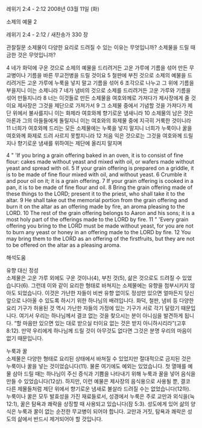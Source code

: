 레위기 2:4 - 2:12 
2008년 03월 11일 (화)

소제의 예물 2



레위기 2:4 - 2:12 / 새찬송가 330 장


관찰질문
소제물이 다양한 요리로 드려질 수 있는 이유는 무엇입니까?
소제물을 드릴 때 금한 것은 무엇입니까? 

4 네가 화덕에 구운 것으로 소제의 예물을 드리려거든 고운 가루에 기름을 섞어 만든 무교병이나 기름을 바른 무교전병을 드릴 것이요 5 철판에 부친 것으로 소제의 예물을 드리려거든 고운 가루에 누룩을 넣지 말고 기름을 섞어 6 조각으로 나누고 그 위에 기름을 부을지니 이는 소제니라 7 네가 냄비의 것으로 소제를 드리려거든 고운 가루와 기름을 섞어 만들지니라 8 너는 이것들로 만든 소제물을 여호와께로 가져다가 제사장에게 줄 것이요 제사장은 그것을 제단으로 가져가서 9 그 소제물 중에서 기념할 것을 가져다가 제단 위에서 불사를지니 이는 화제라 여호와께 향기로운 냄새니라 10 소제물의 남은 것은 아론과 그의 아들들에게 돌릴지니 이는 여호와의 화제물 중에 지극히 거룩한 것이니라 11 너희가 여호와께 드리는 모든 소제물에는 누룩을 넣지 말지니 너희가 누룩이나 꿀을 여호와께 화제로 드려 사르지 못할지니라 12 처음 익은 것으로는 그것을 여호와께 드릴지나 향기로운 냄새를 위하여는 제단에 올리지 말지며  

4 " 'If you bring a grain offering baked in an oven, it is to consist of fine flour: cakes made without yeast and mixed with oil, or wafers made without yeast and spread with oil. 5 If your grain offering is prepared on a griddle, it is to be made of fine flour mixed with oil, and without yeast. 
6 Crumble it and pour oil on it; it is a grain offering. 7 If your grain offering is cooked in a pan, it is to be made of fine flour and oil. 8 Bring the grain offering made of these things to the LORD; present it to the priest, who shall take it to the altar. 9 He shall take out the memorial portion from the grain offering and burn it on the altar as an offering made by fire, an aroma pleasing to the LORD. 10 The rest of the grain offering belongs to Aaron and his sons; it is a most holy part of the offerings made to the LORD by fire. 11 " 'Every grain offering you bring to the LORD must be made without yeast, for you are not to burn any yeast or honey in an offering made to the LORD by fire. 12 You may bring them to the LORD as an offering of the firstfruits, but they are not to be offered on the altar as a pleasing aroma.

해석도움





유향 대신 정성  
소제물은 고운 가루 외에도 구운 것이나(4), 부친 것(5), 삶은 것으로도 드려질 수 있었습니다(6). 그런데 이와 같이 요리한 형태로 바쳐지는 소제물에는 유향을 첨부시키지 않아도 되었습니다. 이것은 가난한 자들이 비싼 유향 없이도 정성만 있으면 얼마든지 당신 앞으로 나아올 수 있도록 하시기 위한 하나님의 배려입니다. 화덕, 철판, 냄비 등 다양한 요리 기구가 허용된 것 역시 가난한 자들의 가정에 있는 기구가 서로 각기 달랐기 때문입니다. 여기서 우리는 하나님께서 결코 없는 것을 찾으시는 분이 아니심을 발견하게 됩니다. “할 마음만 있으면 있는 대로 받으실 터이요 없는 것은 받지 아니하시리라”(고후 8:12). 만약 우리에게 하나님께 드릴 것이 아무것도 없다면 그것은 분명 우리의 마음이 없기 때문입니다.     

누룩과 꿀  
소제물은 다양한 형태로 요리된 상태에서 바쳐질 수 있었지만 절대적으로 금지된 것은 누룩이나 꿀을 넣는 것이었습니다(11). 물론 여기에도 예외는 있었습니다. 첫 열매를 예물 삼아 드릴 때는 하나님이 주신 증식과 기쁨을 나타내기 위해 누룩과 꿀을 넣어 음식을 만들 수 있었습니다(12상). 하지만, 이런 예물은 제사장의 음식용으로 사용될 뿐, 결코 다른 제물들처럼 제단 위에서 향기로운 냄새로 불살라 드려질 수는 없었습니다(12하). 누룩이나 꿀은 모두 발효성을 가진 재료들로서, 성경에서 누룩은 주로 교만과 외식을(눅 12:1), 꿀은 탐욕과 쾌락을 상징할 때 사용되고 있습니다(잠 5:3). 성도에게 있어 삶의 양식은 누룩과 꿀이 없는 순전한 무교병이 되어야 합니다. 교만과 거짓, 탐욕과 쾌락은 성도의 삶에서 반드시 제거되어야 할 것입니다.
